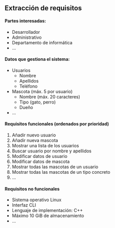 ## Extracción de requisitos

#### Partes interesadas:
* Desarrollador
* Administrativo
* Departamento de informática
* ...

#### Datos que gestiona el sistema:
* Usuarios
  * Nombre
  * Apellidos
  * Teléfono
* Mascota (máx. 5 por usuario)
  * Nombre (máx. 20 caracteres)
  * Tipo (gato, perro)
  * Dueño
* ...

#### Requisitos funcionales (ordenados por prioridad)
1. Añadir nuevo usuario
1. Añadir nueva mascota
1. Mostrar una lista de los usuarios
1. Buscar usuario por nombre y apellidos
1. Modificar datos de usuario
1. Modificar datos de mascota
1. Mostrar todas las mascotas de un usuario
1. Mostrar todas las mascotas de un tipo concreto
1. ...

#### Requisitos no funcionales
* Sistema operativo Linux
* Interfaz CLI
* Lenguaje de implementación: C++
* Máximo 10 GiB de almacenamiento
* ...
